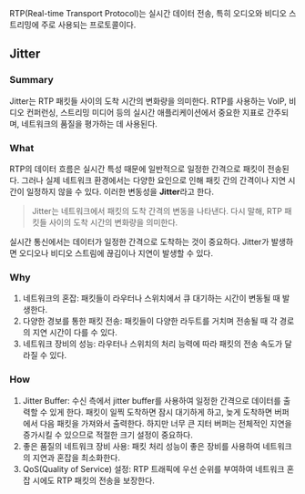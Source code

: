 
RTP(Real-time Transport Protocol)는 실시간 데이터 전송, 특히 오디오와 비디오 스트리밍에 주로 사용되는 프로토콜이다.

## Jitter

### Summary
Jitter는 RTP 패킷들 사이의 도착 시간의 변화량을 의미한다. RTP를 사용하는 VoIP, 비디오 컨퍼런싱, 스트리밍 미디어 등의 실시간 애플리케이션에서 중요한 지표로 간주되며, 네트워크의 품질을 평가하는 데 사용된다.

### What
RTP의 데이터 흐름은 실시간 특성 때문에 일반적으로 일정한 간격으로 패킷이 전송된다. 그러나 실제 네트워크 환경에서는 다양한 요인으로 인해 패킷 간의 간격이나 지연 시간이 일정하지 않을 수 있다. 이러한 변동성을 **Jitter**라고 한다.

> Jitter는 네트워크에서 패킷의 도착 간격의 변동을 나타낸다. 다시 말해, RTP 패킷들 사이의 도착 시간의 변화량을 의미한다.

실시간 통신에서는 데이터가 일정한 간격으로 도착하는 것이 중요하다. Jitter가 발생하면 오디오나 비디오 스트림에 끊김이나 지연이 발생할 수 있다.

### Why

1. 네트워크의 혼잡: 패킷들이 라우터나 스위치에서 큐 대기하는 시간이 변동될 때 발생한다.
2. 다양한 경보를 통한 패킷 전송: 패킷들이 다양한 라두트를 거치며 전송될 때 각 경로의 지연 시간이 다를 수 있다.
3. 네트워크 장비의 성능: 라우터나 스위치의 처리 능력에 따라 패킷의 전송 속도가 달라질 수 있다.

### How

1. Jitter Buffer: 수신 측에서 jitter buffer를 사용하여 일정한 간격으로 데이터를 출력할 수 있게 한다. 패킷이 일찍 도착하면 잠시 대기하게 하고, 늦게 도착하면 버퍼에서 다음 패킷을 가져와서 출력한다. 하지만 너무 큰 지터 버퍼는 전체적인 지연을 증가시킬 수 있으므로 적절한 크기 설정이 중요하다.
2. 좋은 품질의 네트워크 장비 사용: 패킷 처리 성능이 좋은 장비를 사용하여 네트워크의 지연과 혼잡을 최소화한다.
3. QoS(Quality of Service) 설정: RTP 트래픽에 우선 순위를 부여하여 네트워크 혼잡 시에도 RTP 패킷의 전송을 보장한다.
